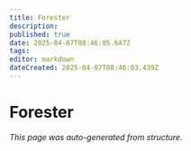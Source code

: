 ```yaml
---
title: Forester
description: 
published: true
date: 2025-04-07T08:46:05.647Z
tags: 
editor: markdown
dateCreated: 2025-04-07T08:46:03.439Z
---
```


# Forester

*This page was auto-generated from structure.*